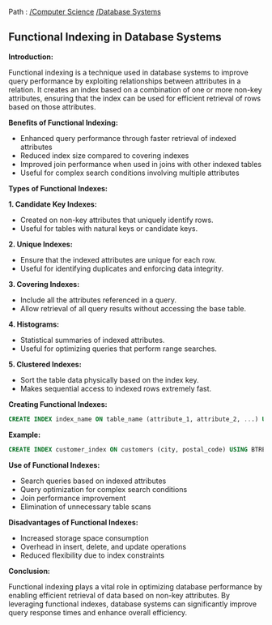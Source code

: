 Path : [/Computer Science](../../index.md) [/Database Systems](../index.md)
## Functional Indexing in Database Systems

**Introduction:**

Functional indexing is a technique used in database systems to improve query performance by exploiting relationships between attributes in a relation. It creates an index based on a combination of one or more non-key attributes, ensuring that the index can be used for efficient retrieval of rows based on those attributes.

**Benefits of Functional Indexing:**

- Enhanced query performance through faster retrieval of indexed attributes
- Reduced index size compared to covering indexes
- Improved join performance when used in joins with other indexed tables
- Useful for complex search conditions involving multiple attributes

**Types of Functional Indexes:**

**1. Candidate Key Indexes:**

- Created on non-key attributes that uniquely identify rows.
- Useful for tables with natural keys or candidate keys.


**2. Unique Indexes:**

- Ensure that the indexed attributes are unique for each row.
- Useful for identifying duplicates and enforcing data integrity.


**3. Covering Indexes:**

- Include all the attributes referenced in a query.
- Allow retrieval of all query results without accessing the base table.


**4. Histograms:**

- Statistical summaries of indexed attributes.
- Useful for optimizing queries that perform range searches.


**5. Clustered Indexes:**

- Sort the table data physically based on the index key.
- Makes sequential access to indexed rows extremely fast.


**Creating Functional Indexes:**

```sql
CREATE INDEX index_name ON table_name (attribute_1, attribute_2, ...) USING index_type;
```

**Example:**

```sql
CREATE INDEX customer_index ON customers (city, postal_code) USING BTREE;
```

**Use of Functional Indexes:**

- Search queries based on indexed attributes
- Query optimization for complex search conditions
- Join performance improvement
- Elimination of unnecessary table scans

**Disadvantages of Functional Indexes:**

- Increased storage space consumption
- Overhead in insert, delete, and update operations
- Reduced flexibility due to index constraints


**Conclusion:**

Functional indexing plays a vital role in optimizing database performance by enabling efficient retrieval of data based on non-key attributes. By leveraging functional indexes, database systems can significantly improve query response times and enhance overall efficiency.

